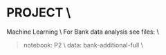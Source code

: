 # PROJECT \\
Machine Learning \\
For Bank data analysis see files: \\
>notebook: P2 \\
>data: bank-additional-full \\
